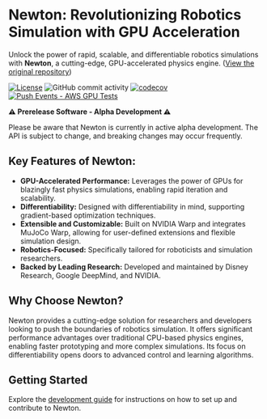 # Newton: Revolutionizing Robotics Simulation with GPU Acceleration

Unlock the power of rapid, scalable, and differentiable robotics simulations with **Newton**, a cutting-edge, GPU-accelerated physics engine.  ([View the original repository](https://github.com/newton-physics/newton))

[![License](https://img.shields.io/badge/License-Apache_2.0-blue.svg)](https://opensource.org/licenses/Apache-2.0)
![GitHub commit activity](https://img.shields.io/github/commit-activity/m/newton-physics/newton/main)
[![codecov](https://codecov.io/gh/newton-physics/newton/graph/badge.svg?token=V6ZXNPAWVG)](https://codecov.io/gh/newton-physics/newton)
[![Push Events - AWS GPU Tests](https://github.com/newton-physics/newton/actions/workflows/push_aws_gpu_tests.yml/badge.svg)](https://github.com/newton-physics/newton/actions/workflows/push_aws_gpu_tests.yml)

**⚠️ Prerelease Software - Alpha Development ⚠️**

Please be aware that Newton is currently in active alpha development. The API is subject to change, and breaking changes may occur frequently.

## Key Features of Newton:

*   **GPU-Accelerated Performance:** Leverages the power of GPUs for blazingly fast physics simulations, enabling rapid iteration and scalability.
*   **Differentiability:** Designed with differentiability in mind, supporting gradient-based optimization techniques.
*   **Extensible and Customizable:**  Built on NVIDIA Warp and integrates MuJoCo Warp, allowing for user-defined extensions and flexible simulation design.
*   **Robotics-Focused:** Specifically tailored for roboticists and simulation researchers.
*   **Backed by Leading Research:**  Developed and maintained by Disney Research, Google DeepMind, and NVIDIA.

## Why Choose Newton?

Newton provides a cutting-edge solution for researchers and developers looking to push the boundaries of robotics simulation. It offers significant performance advantages over traditional CPU-based physics engines, enabling faster prototyping and more complex simulations. Its focus on differentiability opens doors to advanced control and learning algorithms.

## Getting Started

Explore the [development guide](https://newton-physics.github.io/newton/development-guide.html) for instructions on how to set up and contribute to Newton.